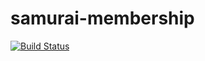 samurai-membership
==================
[![Build Status](https://travis-ci.org/spaceshipsamurai/samurai-membership.svg?branch=master)](https://travis-ci.org/spaceshipsamurai/samurai-membership)
